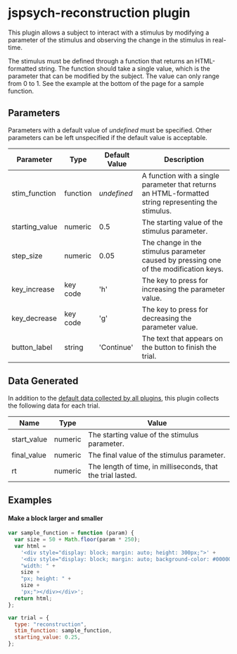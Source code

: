 # jspsych-reconstruction plugin

This plugin allows a subject to interact with a stimulus by modifying a parameter of the stimulus and observing the change in the stimulus in real-time.

The stimulus must be defined through a function that returns an HTML-formatted string. The function should take a single value, which is the parameter that can be modified by the subject. The value can only range from 0 to 1. See the example at the bottom of the page for a sample function.

## Parameters

Parameters with a default value of _undefined_ must be specified. Other parameters can be left unspecified if the default value is acceptable.

| Parameter      | Type     | Default Value | Description                                                                                         |
| -------------- | -------- | ------------- | --------------------------------------------------------------------------------------------------- |
| stim_function  | function | _undefined_   | A function with a single parameter that returns an HTML-formatted string representing the stimulus. |
| starting_value | numeric  | 0.5           | The starting value of the stimulus parameter.                                                       |
| step_size      | numeric  | 0.05          | The change in the stimulus parameter caused by pressing one of the modification keys.               |
| key_increase   | key code | 'h'           | The key to press for increasing the parameter value.                                                |
| key_decrease   | key code | 'g'           | The key to press for decreasing the parameter value.                                                |
| button_label   | string   | 'Continue'    | The text that appears on the button to finish the trial.                                            |

## Data Generated

In addition to the [default data collected by all plugins](overview#datacollectedbyplugins), this plugin collects the following data for each trial.

| Name        | Type    | Value                                                       |
| ----------- | ------- | ----------------------------------------------------------- |
| start_value | numeric | The starting value of the stimulus parameter.               |
| final_value | numeric | The final value of the stimulus parameter.                  |
| rt          | numeric | The length of time, in milliseconds, that the trial lasted. |

## Examples

#### Make a block larger and smaller

```javascript
var sample_function = function (param) {
  var size = 50 + Math.floor(param * 250);
  var html =
    '<div style="display: block; margin: auto; height: 300px;">' +
    '<div style="display: block; margin: auto; background-color: #000000; ' +
    "width: " +
    size +
    "px; height: " +
    size +
    'px;"></div></div>';
  return html;
};

var trial = {
  type: "reconstruction",
  stim_function: sample_function,
  starting_value: 0.25,
};
```
